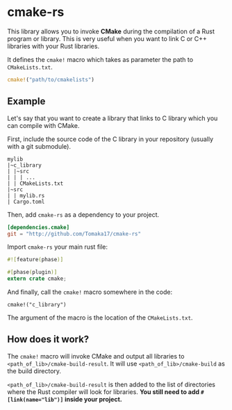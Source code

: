 cmake-rs
========

This library allows you to invoke **CMake** during the compilation of a Rust program or library. This is very useful when you want to link C or C++ libraries with your Rust libraries.

It defines the `cmake!` macro which takes as parameter the path to `CMakeLists.txt`.

```rust
cmake!("path/to/cmakelists")
```

Example
-------

Let's say that you want to create a library that links to C library which you can compile with CMake.

First, include the source code of the C library in your repository (usually with a git submodule).

```
mylib
|~c_library
| |~src
| | | ...
| | CMakeLists.txt
|~src
| | mylib.rs
| Cargo.toml
```

Then, add `cmake-rs` as a dependency to your project.

```toml
[dependencies.cmake]
git = "http://github.com/Tomaka17/cmake-rs"
```

Import `cmake-rs` your main rust file:

```rust
#![feature(phase)]

#[phase(plugin)]
extern crate cmake;
```

And finally, call the `cmake!` macro somewhere in the code:

`cmake!("c_library")`

The argument of the macro is the location of the `CMakeLists.txt`.

How does it work?
-----------------

The `cmake!` macro will invoke CMake and output all libraries to `<path_of_lib>/cmake-build-result`. It will use `<path_of_lib>/cmake-build` as the build directory.

`<path_of_lib>/cmake-build-result` is then added to the list of directories where the Rust compiler will look for libraries.
**You still need to add `#[link(name="lib")]` inside your project.**
